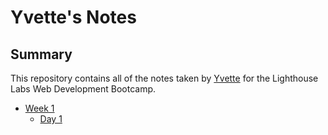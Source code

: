 # Yvette's Notes

## Summary 

This repository contains all of the notes taken by [Yvette](https://github.com/magotts) for the Lighthouse Labs Web Development Bootcamp.

* [Week 1](/Week_1)
  * [Day 1](/Week_1/Day_1)
